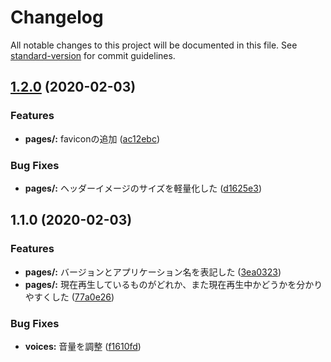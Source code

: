 # Changelog

All notable changes to this project will be documented in this file. See [standard-version](https://github.com/conventional-changelog/standard-version) for commit guidelines.

## [1.2.0](https://github.com/hrdtbs/noavoice/compare/v1.1.0...v1.2.0) (2020-02-03)


### Features

* **pages/:** faviconの追加 ([ac12ebc](https://github.com/hrdtbs/noavoice/commit/ac12ebcebc18cb762fd708b057f58f09547cf09e))


### Bug Fixes

* **pages/:**  ヘッダーイメージのサイズを軽量化した ([d1625e3](https://github.com/hrdtbs/noavoice/commit/d1625e33ef5f516ef934462ac283def054d3bf25))

## 1.1.0 (2020-02-03)


### Features

* **pages/:** バージョンとアプリケーション名を表記した ([3ea0323](https://github.com/hrdtbs/noavoice/commit/3ea032391b109c1f13fc7a723fbe02e9ee86ff8a))
* **pages/:** 現在再生しているものがどれか、また現在再生中かどうかを分かりやすくした ([77a0e26](https://github.com/hrdtbs/noavoice/commit/77a0e26705a9fdd8a396f483f9f42c6b87bce1ed))


### Bug Fixes

* **voices:** 音量を調整 ([f1610fd](https://github.com/hrdtbs/noavoice/commit/f1610fd8bc3be44e969644136c651ca208992363))
